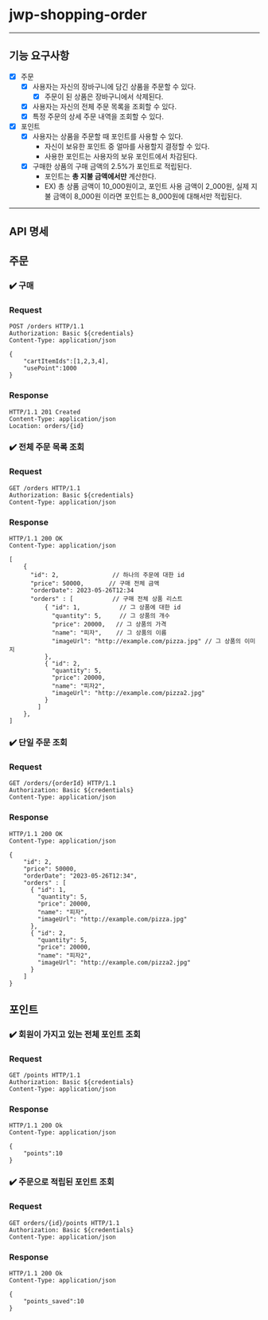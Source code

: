 # jwp-shopping-order


---

## 기능 요구사항
- [x] 주문
  - [x] 사용자는 자신의 장바구니에 담긴 상품을 주문할 수 있다.
    - [x] 주문이 된 상품은 장바구니에서 삭제된다.
  - [x] 사용자는 자신의 전체 주문 목록을 조회할 수 있다.
  - [x] 특정 주문의 상세 주문 내역을 조회할 수 있다.

- [x] 포인트
  - [x] 사용자는 상품을 주문할 때 포인트를 사용할 수 있다.
    - 자신이 보유한 포인트 중 얼마를 사용할지 결정할 수 있다.
    - 사용한 포인트는 사용자의 보유 포인트에서 차감된다.
  - [x] 구매한 상품의 구매 금액의 2.5%가 포인트로 적립된다.
    - 포인트는 **총 지불 금액에서만** 계산한다.
    - EX) 총 상품 금액이 10_000원이고, 포인트 사용 금액이 2_000원, 실제 지불 금액이 8_000원 이라면 포인트는 8_000원에 대해서만 적립된다.

---

## API 명세

## 주문

### ✔️ 구매

### Request

```text
POST /orders HTTP/1.1
Authorization: Basic ${credentials}
Content-Type: application/json

{
	"cartItemIds":[1,2,3,4],
	"usePoint":1000
}
```

### Response

```text
HTTP/1.1 201 Created
Content-Type: application/json
Location: orders/{id}
```

### ✔️ 전체 주문 목록 조회

### Request

```text
GET /orders HTTP/1.1
Authorization: Basic ${credentials}
Content-Type: application/json
```

### Response

```text
HTTP/1.1 200 OK
Content-Type: application/json

[
    {
      "id": 2,               // 하나의 주문에 대한 id
      "price": 50000,       // 구매 전체 금액
      "orderDate": 2023-05-26T12:34
      "orders" : [           // 구매 전체 상품 리스트
          { "id": 1,           // 그 상품에 대한 id
            "quantity": 5,     // 그 상품의 개수
            "price": 20000,   // 그 상품의 가격
            "name": "피자",    // 그 상품의 이름
            "imageUrl": "http://example.com/pizza.jpg" // 그 상품의 이미지
          },
          { "id": 2,
            "quantity": 5,
            "price": 20000,
            "name": "피자2",
            "imageUrl": "http://example.com/pizza2.jpg"
          }
        ]
    },
]
```

### ✔️ 단일 주문 조회

### Request

```text
GET /orders/{orderId} HTTP/1.1
Authorization: Basic ${credentials}
Content-Type: application/json
```

### Response

```text
HTTP/1.1 200 OK
Content-Type: application/json

{
    "id": 2,    
    "price": 50000,  
    "orderDate": "2023-05-26T12:34", 
    "orders" : [   
      { "id": 1, 
        "quantity": 5,  
        "price": 20000,  
        "name": "피자", 
        "imageUrl": "http://example.com/pizza.jpg"
      },
      { "id": 2,
        "quantity": 5,
        "price": 20000,
        "name": "피자2",
        "imageUrl": "http://example.com/pizza2.jpg"
      }
    ]
}
```

## 포인트

### ✔️ 회원이 가지고 있는 전체 포인트 조회

### Request

```text
GET /points HTTP/1.1
Authorization: Basic ${credentials}
Content-Type: application/json
```

### Response

```text
HTTP/1.1 200 Ok
Content-Type: application/json

{
	"points":10
}
```

### ✔️ 주문으로 적립된 포인트 조회

### Request

```text
GET orders/{id}/points HTTP/1.1
Authorization: Basic ${credentials}
Content-Type: application/json
```

### Response

```text
HTTP/1.1 200 Ok
Content-Type: application/json

{
	"points_saved":10
}
```
